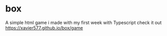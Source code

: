 # box
A simple html game i made with my first week with Typescript
check it out https://xavier577.github.io/box/game
